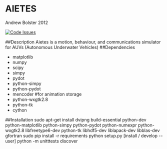 AIETES
======
Andrew Bolster 2012

[![Code Issues](http://www.quantifiedcode.com/api/v1/project/78cdaccc129f4d878cc319a938186212/badge.svg)](http://www.quantifiedcode.com/app/project/78cdaccc129f4d878cc319a938186212)

##Description
Aietes is a motion, behaviour, and communications simulator for AUVs (Autonomous Underwater Vehicles)
##Dependencies
* matplotlib
* numpy
* scipy
* simpy
* pydot
* python-simpy
* python-pydot
* mencoder #for animation storage
* python-wxgtk2.8
* python-tk
* cython

##Installation
    sudo apt-get install dvipng build-essential python-dev python-matplotlib python-simpy python-pydot python-numexpr python-wxgtk2.8 libfreetype6-dev python-tk libhdf5-dev liblapack-dev libblas-dev gfortran
    sudo pip install -r requirements
    python setup.py [install / develop --user]
    python -m unitttests discover
